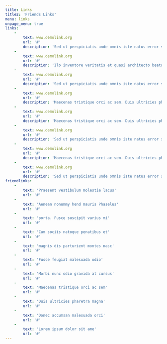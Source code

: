 ```yaml
---
title: Links
title2: 'Friends Links'
menu: links
onpage_menu: true
links:
    -
        text: www.demolink.org
        url: '#'
        description: 'Sed ut perspiciatis unde omnis iste natus error sit voluptatem accusantium doloremque laudantium, totam rem aperiam, eaque ipsa quae ab.'
    -
        text: www.demolink.org
        url: '#'
        description: 'Ilo inventore veritatis et quasi architecto beatae vitae dicta sunt explicabo. Nemo enim ipsam voluptatem quia voluptas sit aspernatur aut odit aut fugit, sed quia consequuntur magni dolores eos qui.'
    -
        text: www.demolink.org
        url: '#'
        description: 'Sed ut perspiciatis unde omnis iste natus error sit voluptatem accusantium doloremque laudantium, totam rem aperiam, eaque ipsa quae ab.'
    -
        text: www.demolink.org
        url: '#'
        description: 'Maecenas tristique orci ac sem. Duis ultricies pharetra magna. Donec accumsan malesuada orci. Donec sit amet eros. Lorem ipsum dolor sit amet, consectetuer adipiscing elit. Mauris fermentum dictum magna. Sed laoreet aliquam leo.'
    -
        text: www.demolink.org
        url: '#'
        description: 'Maecenas tristique orci ac sem. Duis ultricies pharetra magna. Donec accumsan malesuada orci. Donec sit amet eros. Lorem ipsum dolor sit amet, consectetuer adipiscing elit. Mauris fermentum dictum magna. Sed laoreet aliquam leo.'
    -
        text: www.demolink.org
        url: '#'
        description: 'Sed ut perspiciatis unde omnis iste natus error sit voluptatem accusantium doloremque laudantium, totam rem aperiam, eaque ipsa quae ab.'
    -
        text: www.demolink.org
        url: '#'
        description: 'Maecenas tristique orci ac sem. Duis ultricies pharetra magna. Donec accumsan malesuada orci. Donec sit amet eros. Lorem ipsum dolor sit amet, consectetuer adipiscing elit. Mauris fermentum dictum magna. Sed laoreet aliquam leo.'
    -
        text: www.demolink.org
        url: '#'
        description: 'Sed ut perspiciatis unde omnis iste natus error sit voluptatem accusantium doloremque laudantium, totam rem aperiam, eaque ipsa quae ab.'
friendlinks:
    -
        text: 'Praesent vestibulum molestie lacus'
        url: '#'
    -
        text: 'Aenean nonummy hend mauris Phaselus'
        url: '#'
    -
        text: 'porta. Fusce suscipit varius mi'
        url: '#'
    -
        text: 'Cum sociis natoque penatibus et'
        url: '#'
    -
        text: 'magnis dis parturient montes nasc'
        url: '#'
    -
        text: 'Fusce feugiat malesuada odio'
        url: '#'
    -
        text: 'Morbi nunc odio gravida at cursus'
        url: '#'
    -
        text: 'Maecenas tristique orci ac sem'
        url: '#'
    -
        text: 'Duis ultricies pharetra magna'
        url: '#'
    -
        text: 'Donec accumsan malesuada orci'
        url: '#'
    -
        text: 'Lorem ipsum dolor sit ame'
        url: '#'
---
```


